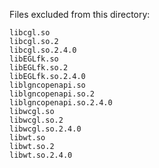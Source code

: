 Files excluded from this directory:

```
libcgl.so
libcgl.so.2
libcgl.so.2.4.0
libEGLfk.so
libEGLfk.so.2
libEGLfk.so.2.4.0
liblgncopenapi.so
liblgncopenapi.so.2
liblgncopenapi.so.2.4.0
libwcgl.so
libwcgl.so.2
libwcgl.so.2.4.0
libwt.so
libwt.so.2
libwt.so.2.4.0
```